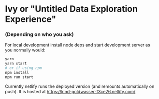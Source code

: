 # Ivy or "Untitled Data Exploration Experience"

### (Depending on who you ask)

For local development install node deps and start development server as you normally would:

```sh
yarn
yarn start
# or if using npm
npm install
npm run start
```

Currently netlify runs the deployed version (and remounts automatically on push). It is hosted at https://kind-goldwasser-f3ce26.netlify.com/
